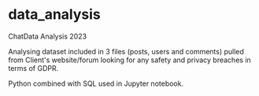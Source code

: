 # data_analysis

ChatData Analysis 2023

Analysing dataset included in 3 files (posts, users and comments) pulled from Client's website/forum looking for any safety and privacy breaches in terms of GDPR.

Python combined with SQL used in Jupyter notebook.
